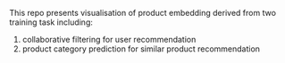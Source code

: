 This repo presents visualisation of product embedding derived from two training task including:
1. collaborative filtering for user recommendation
2. product category prediction for similar product recommendation
